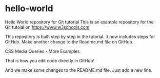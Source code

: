 # hello-world
Hello World repository for Git tutorial
This is an example repository for the Git tutoial on https://www.w3schools.com

This repository is built step by step in the tutorial.
It now includes steps for GitHub. 
Make another change to the Readme.md file on GitHub.

CSS Media Queries - More Examples

That is how you edit code directly in GitHub!

And we make some changes to the README.md file. Just add a new line.



